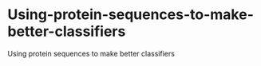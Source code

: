 # Using-protein-sequences-to-make-better-classifiers
Using protein sequences to make better classifiers
